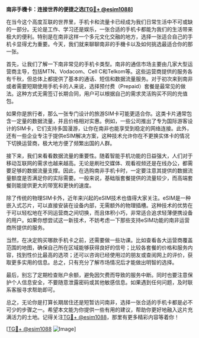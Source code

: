 **南非手機卡：连接世界的便捷之选[[TG💪+ @esim1088](https://t.me/s/esim1088)]**

在当今这个高度互联的世界里，手机卡和流量卡已经成为我们日常生活中不可或缺的一部分。无论是工作、学习还是娱乐，一张合适的手机卡都能为我们的生活带来极大的便利。特别是在南非这样一个多元文化交融的地方，选择一张适合自己的手机卡显得尤为重要。今天，我们就来聊聊南非的手機卡以及如何挑选最适合你的那一张。

首先，让我们了解一下南非常见的手机卡类型。南非的通信市场主要由几家大型运营商主导，包括MTN、Vodacom、Cell C和Telkom等。这些运营商提供的服务各有千秋，但总体上都提供了基本的通话、短信和数据流量服务。对于初次来到南非或者需要短期使用手机卡的人来说，选择预付费（Prepaid）套餐是最常见的做法。这种方式无需签订长期合同，用户可以根据自己的需求灵活购买不同的充值包。

如果你是旅行者，那么一张专门设计的旅游SIM卡可能更适合你。这类卡片通常包含一定量的数据流量，并且价格相对实惠。例如，一些公司推出了专为国际游客设计的SIM卡，它们支持多国漫游，让你在南非也能享受到稳定的网络连接。此外，还有一些企业专注于提供eSIM解决方案，这种技术允许你在不更换实体卡的情况下切换运营商，极大地方便了频繁出国的人群。

接下来，我们来看看数据流量的重要性。随着智能手机功能的日益强大，人们对于移动互联网的需求也越来越高。无论是刷社交媒体、观看视频还是在线办公，都需要足够的数据流量支撑。因此，在选购南非手机卡时，一定要注意其提供的数据流量额度是否满足你的实际需要。一般来说，基础版套餐提供的流量较少，而高端套餐则能提供更大的带宽和更快的速度。

除了传统的物理SIM卡外，近年来兴起的eSIM技术也值得大家关注。eSIM是一种嵌入式芯片，可以直接安装在设备内部，无需额外的物理插槽。这种技术的优势在于可以轻松地在不同运营商之间切换，而且体积小巧，非常适合追求轻薄便携设备的用户。如果你想尝试这一新技术，不妨考虑一下那些支持eSIM功能的南非运营商所提供的服务。

当然，在决定购买哪款手机卡之前，还需要做一些功课。比如查看各大运营商覆盖范围的地图，确保自己所在区域能够获得良好的信号；比较各套餐的价格和服务内容，找到性价比最高的选项；还可以咨询已经使用过的朋友或查阅网上的评价，获取更多实用的信息。总之，只有充分了解市场情况后才能做出明智的选择。

最后，别忘了定期检查账户余额，避免因欠费而导致的服务中断。同时也要注意保护个人信息安全，不要随意泄露密码或其他敏感信息。如果遇到任何问题，及时联系客服寻求帮助即可。

总之，无论你是打算长期居住还是短暂访问南非，选择一张合适的手机卡都是必不可少的步骤之一。希望本文能为你提供一些有用的建议，帮助你更好地融入这片充满活力的土地。记得关注[TG💪+ @esim1088](https://t.me/s/esim1088)，那里有更多精彩内容等着你！

[[TG💪+ @esim1088](https://t.me/s/esim1088) ![Image](https://i.postimg.cc/4NQfJmqS/Snipaste-2025-05-13-00-14-12.png)]
